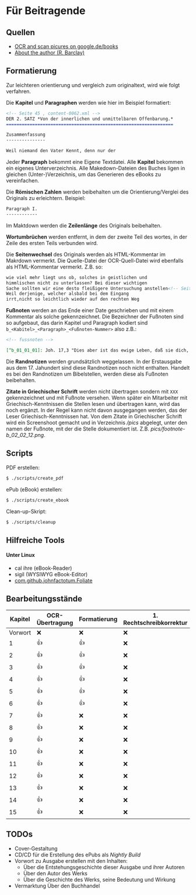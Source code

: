 
Für Beitragende
===============

Quellen
-------

* [OCR and scan picures on google.de/books ](https://www.google.de/books/edition/Robert_Barclay_s_Apologie_oder_Vertheidi/hb5jAAAAcAAJ?hl=de&gbpv=0&kptab=overview)
* [About the author (R. Barclay)](https://de.wikipedia.org/wiki/Robert_Barclay_(Qu%C3%A4ker))

Formatierung
------------

Zur leichteren orientierung und vergleich zum originaltext, wird wie folgt verfahren.

Die **Kapitel** und **Paragraphen** werden wie hier im Beispiel formatiert:

```markdown
<!-- Seite 45 , content-0062.xml -->
DER 2. SATZ *Von der innerlichen und unmittelbaren Offenbarung.*
================================================================

Zusammenfassung
---------------

Weil niemand den Vater Kennt, denn nur der
```

Jeder **Paragraph** bekommt eine Eigene Textdatei. Alle **Kapitel** bekommen
ein eigenes Unterverzeichnis. Alle Makedown-Dateien des Buches ligen in
gleichen (Unter-)Verzeichnis, um das Generieren des eBooks zu vereinfachen.

Die **Römischen Zahlen** werden beibehalten um die Orientierung/Verglei des
Originals zu erleichtern. Beispiel:

```markdown
Paragraph I.
------------
```

Im Maktdown werden die **Zeilenlänge** des Originals beibehalten.

**Wortumbrüchen** werden entfernt, in dem der zweite Teil des wortes, in der Zeile
des ersten Teils verbunden wird.

Die **Seitenwechsel** des Originals werden als HTML-Kommentar
im Makrdown vermerkt. Die Quelle-Datei der OCR-Quell-Datei wird ebenfalls als
HTML-Kommentar vermerkt. Z.B. so:

```markdown
wie viel mehr liegt uns ob, solches in geistlichen und
himmlischen nicht zu unterlassen? Bei dieser wichtigen
Sache sollten wir eine desto fleißigere Untersuchung anstellen<!-- Seite 42 -->
Weil derjenige, welcher alsbald bei dem Eingang
irrt,nicht so leichtlich wieder auf den rechten Weg
```

**Fußnoten** werden an das Ende einer Date geschrieben und mit einem
Kommentar als solche gekennzeichnet. Die Bezeichner der Fußnoten sind so
aufgebaut, das darin Kapitel und Paragraph kodiert sind
`b_<Kabitel>_<Paragraph>_<Fußnoten-Nummer>` also z.B.:

```markdown
<!-- fussnoten -->

[^b_01_01_01]: Joh. 17,3 "Dies aber ist das ewige Leben, daß sie dich, den allein wahren Gott, und den du gesandt hast, Jesus Christus, erkennen."
```

Die **Randnotizen** werden grundsätzlich weggelassen. In der Erstausgabe aus
dem 17. Jahundert sind diese Randnotizen noch nicht enthalten. Handelt es bei
den Randnotizen um Bibelstellen, werden diese als Fußnoten beibehalten.

**Zitate in Griechischer Schrift** werden nicht übertragen sondern mit `XXX`
gekennzeichnet und mit Fußnote versehen. Wenn später ein Mitarbeiter mit
Griechisch-Kenntnissen die Stellen lesen und übertragen kann, wird das noch
ergänzt. In der Regel kann nicht davon ausgegangen werden, das der Leser
Griechisch-Kenntnissen hat. Von dem Zitate in Griechischer Schrift wird
ein Screenshoot gemacht und in Verzeichnis */pics* abgelegt, unter den namen
der Fußnote, mit der die Stelle dokumentiert ist. Z.B. *pics/footnote-b_02_02_12.png*.


Scripts
-------

PDF erstellen:

```bash
$ ./scripts/create_pdf
```

ePub (eBook) erstellen:

```bash
$ ./scripts/create_ebook
```

Clean-up-Skript:

```bash
$ ./scripts/cleanup
```

Hilfreiche Tools
----------------

#### Unter Linux ####

- cal ihre (eBook-Reader)
- sigil (WYSIWYG eBook-Editor)
- [com.github.johnfactotum.Foliate](https://github.com/johnfactotum/foliate)


Bearbeitungsstände
------------------

| Kapitel | OCR-Übertragung | Formatierung | 1. Rechtschreibkorrektur | 2. Recht.korr. |
|---------|-----------------|--------------|--------------------------|----------------|
| Vorwort | :x:             | :x:          | :x:                      | :x:            |
| 1       | :+1:            | :+1:         | :x:                      | :x:            |
| 2       | :+1:            | :+1:         | :x:                      | :x:            |
| 3       | :+1:            | :+1:         | :x:                      | :x:            |
| 4       | :+1:            | :+1:         | :x:                      | :x:            |
| 5       | :+1:            | :+1:         | :x:                      | :x:            |
| 6       | :+1:            | :+1:         | :x:                      | :x:            |
| 7       | :+1:            | :x:          | :x:                      | :x:            |
| 8       | :+1:            | :x:          | :x:                      | :x:            |
| 9       | :+1:            | :x:          | :x:                      | :x:            |
| 10      | :+1:            | :x:          | :x:                      | :x:            |
| 11      | :+1:            | :x:          | :x:                      | :x:            |
| 12      | :+1:            | :x:          | :x:                      | :x:            |
| 13      | :+1:            | :x:          | :x:                      | :x:            |
| 14      | :+1:            | :x:          | :x:                      | :x:            |
| 15      | :+1:            | :x:          | :x:                      | :x:            |


TODOs
-----

- Cover-Gestaltung
- CD/CD für die Erstellung des ePubs als *Nightly Build*
- Vorwort zu Ausgabe erstellen mit den Inhalten:
  - Über die Entstehungsgeschichte dieser Ausgabe und ihrer Autoren
  - Über den Autor des Werks
  - Über die Geschichte des Werks, seine Bedeutung und Wirkung
- Vermarktung Über den Buchhandel